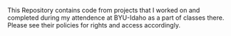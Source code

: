 This Repository contains code from projects that I worked on and completed during my attendence at BYU-Idaho as a part of classes there.
Please see their policies for rights and access accordingly.

